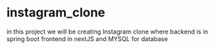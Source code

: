 # instagram_clone
in this project we will be creating Instagram clone where backend is in spring boot frontend in nextJS and MYSQL for database

